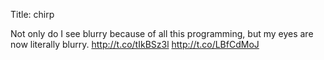 Title: chirp

Not only do I see blurry because of all this programming, but my eyes are now literally blurry.
<a href="http://t.co/tIkBSz3l">http://t.co/tIkBSz3l</a> <a href="http://t.co/LBfCdMoJ">http://t.co/LBfCdMoJ</a>
